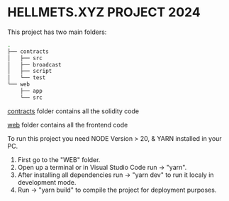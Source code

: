 # HELLMETS.XYZ PROJECT 2024

This project has two main folders:

```bash
.
├── contracts
│   ├── src
│   ├── broadcast
│   ├── script
│   └── test
└── web
    ├── app
    └── src
```

[contracts](/contracts/README.md) folder contains all the solidity code

[web](/web/README.md) folder contains all the frontend code

To run this project you need NODE Version > 20, & YARN installed in your PC.

1) First go to the "WEB" folder.
2) Open up a terminal or in Visual Studio Code run -> "yarn".
3) After installing all dependencies run -> "yarn dev" to run it localy in development mode.
4) Run -> "yarn build" to compile the project for deployment purposes.
